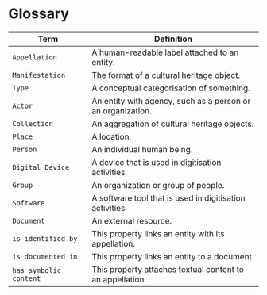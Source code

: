 # Glossary
| Term | Definition |
| ---- | ---------- |
| `Appellation` | A human-readable label attached to an entity. |
| `Manifestation` | The format of a cultural heritage object. |
| `Type` | A conceptual categorisation of something. |
| `Actor` | An entity with agency, such as a person or an organization. |
| `Collection` | An aggregation of cultural heritage objects. |
| `Place` | A location. |
| `Person` | An individual human being. |
| `Digital Device` | A device that is used in digitisation activities. |
| `Group` | An organization or group of people. |
| `Software` | A software tool that is used in digitisation activities. |
| `Document` | An external resource. |
| `is identified by` | This property links an entity with its appellation. |
| `is documented in` | This property links an entity to a document. |
| `has symbolic content` | This property attaches textual content to an appellation. |